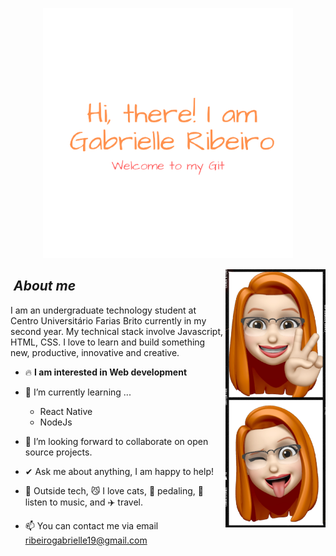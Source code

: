 <p align="center"> <img src="imgs/title.png" heigth="" width="400"> </p>

<img  align="right" src="imgs/faces.png" height="" width="160">

## &nbsp;***About me***

I am an undergraduate technology student at Centro Universitário Farias Brito currently in my second year. My technical stack involve Javascript, HTML, CSS. I love to learn and build something new, productive, innovative and creative.

- 🔥 **I am interested in Web development**
- 🌱 I’m currently learning ...
  - React Native
  - NodeJs
  
- 👯 I’m looking forward to collaborate on open source projects.
- ✔ Ask me about anything, I am happy to help!<br>
- 🥳 Outside tech, 😼 I love cats, 🚴 pedaling, 🎵 listen to music, and ✈️ travel.
- 📫 You can contact me via email ribeirogabrielle19@gmail.com

